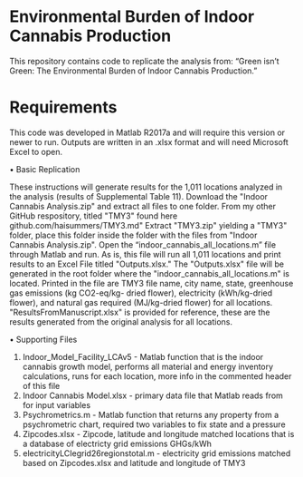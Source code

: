 # Environmental Burden of Indoor Cannabis Production

This repository contains code to replicate the analysis from: “Green isn’t Green: The Environmental Burden of Indoor Cannabis Production.” 

# Requirements

This code was developed in Matlab R2017a and will require this version or newer to run. Outputs are written in an .xlsx format and will need Microsoft Excel to open.

•	Basic Replication

These instructions will generate results for the 1,011 locations analyzed in the analysis (results of Supplemental Table 11).
Download the "Indoor Cannabis Analysis.zip" and extract all files to one folder.  From my other GitHub respository, titled "TMY3" found here github.com/haisummers/TMY3.md" Extract "TMY3.zip" yielding a "TMY3" folder, place this folder inside the folder with the files from "Indoor Cannabis Analysis.zip". Open the “indoor_cannabis_all_locations.m” file through Matlab and run. As is, this file will run all 1,011 locations and print results to an Excel File titled "Outputs.xlsx." The "Outputs.xlsx" file will be generated in the root folder where the "indoor_cannabis_all_locations.m" is located. Printed in the file are TMY3 file name, city name, state, greenhouse gas emissions (kg CO2-eq/kg- dried flower), electricity (kWh/kg-dried flower), and natural gas required (MJ/kg-dried flower) for all locations. "ResultsFromManuscript.xlsx" is provided for reference, these are the results generated from the original analysis for all locations.

•	Supporting Files

1) Indoor_Model_Facility_LCAv5 - Matlab function that is the indoor cannabis growth model, performs all material and energy inventory calculations, runs for each location, more info in the commented header of this file
2) Indoor Cannabis Model.xlsx - primary data file that Matlab reads from for input variables
3) Psychrometrics.m - Matlab function that returns any property from a psychrometric chart, required two variables to fix state and a pressure
4) Zipcodes.xlsx - Zipcode, latitude and longitude matched locations that is a database of electricty grid emissions GHGs/kWh 
5) electricityLCIegrid26regionstotal.m - electricity grid emissions matched based on Zipcodes.xlsx and latitude and longitude of TMY3





